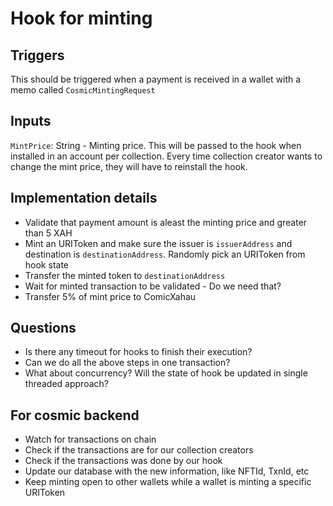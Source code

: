 # Hook for minting

## Triggers
This should be triggered when a payment is received in a wallet with a memo called `CosmicMintingRequest`

## Inputs
`MintPrice`: String - Minting price. This will be passed to the hook when installed in an account per collection. Every time collection creator wants to change the mint price, they will have to reinstall the hook.

## Implementation details
- Validate that payment amount is aleast the minting price and greater than 5 XAH
- Mint an URIToken and make sure the issuer is `issuerAddress` and destination is `destinationAddress`. Randomly pick an URIToken from hook state
- Transfer the minted token to `destinationAddress`
- Wait for minted transaction to be validated - Do we need that?
- Transfer 5% of mint price to ComicXahau

## Questions
- Is there any timeout for hooks to finish their execution?
- Can we do all the above steps in one transaction?
- What about concurrency? Will the state of hook be updated in single threaded approach?

## For cosmic backend
- Watch for transactions on chain
- Check if the transactions are for our collection creators
- Check if the transactions was done by our hook
- Update our database with the new information, like NFTId, TxnId, etc
- Keep minting open to other wallets while a wallet is minting a specific URIToken
